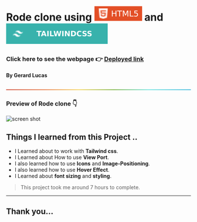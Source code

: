 
# Rode clone using ![html](./assets/68747470733a2f2f696d672e736869656c64732e696f2f62616467652f2d48544d4c352d4533344632363f7374796c653d666c61742d737175617265266c6f676f3d68746d6c35266c6f676f436f6c6f723d7768697465.svg) and ![html](./assets/tw.svg)

### Click here to see the webpage 👉 [Deployed link](https://iridescent-custard-842c9a.netlify.app/)

#### By Gerard Lucas
![line](./assets/rainbow.png)

### Preview of Rode clone 👇

![screen shot](./assets/127.0.0.1_5501_index.html%20(2).png)
## **Things I learned from this Project ..**
- I Learned about to work with **Tailwind css**.
- I Learned about How to use **View Port**.
- I also learned how to use **Icons** and **Image-Positioning**.
- I also learned how to use **Hover Effect**.
- I Learned about **font sizing** and **styling**.

> This project took me around 7 hours to complete.

****

## Thank you...



